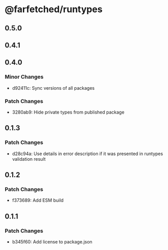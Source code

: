 # @farfetched/runtypes

## 0.5.0

## 0.4.1

## 0.4.0

### Minor Changes

- d92411c: Sync versions of all packages

### Patch Changes

- 3280ab9: Hide private types from published package

## 0.1.3

### Patch Changes

- d28c94a: Use details in error description if it was presented in runtypes validation result

## 0.1.2

### Patch Changes

- f373689: Add ESM build

## 0.1.1

### Patch Changes

- b345f60: Add license to package.json
